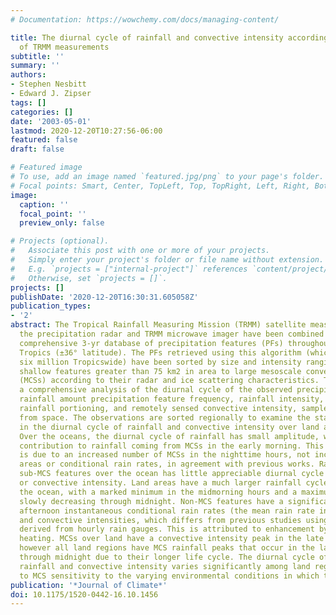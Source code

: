 ```yaml
---
# Documentation: https://wowchemy.com/docs/managing-content/

title: The diurnal cycle of rainfall and convective intensity according to three years
  of TRMM measurements
subtitle: ''
summary: ''
authors:
- Stephen Nesbitt
- Edward J. Zipser
tags: []
categories: []
date: '2003-05-01'
lastmod: 2020-12-20T10:27:56-06:00
featured: false
draft: false

# Featured image
# To use, add an image named `featured.jpg/png` to your page's folder.
# Focal points: Smart, Center, TopLeft, Top, TopRight, Left, Right, BottomLeft, Bottom, BottomRight.
image:
  caption: ''
  focal_point: ''
  preview_only: false

# Projects (optional).
#   Associate this post with one or more of your projects.
#   Simply enter your project's folder or file name without extension.
#   E.g. `projects = ["internal-project"]` references `content/project/deep-learning/index.md`.
#   Otherwise, set `projects = []`.
projects: []
publishDate: '2020-12-20T16:30:31.605058Z'
publication_types:
- '2'
abstract: The Tropical Rainfall Measuring Mission (TRMM) satellite measurements from
  the precipitation radar and TRMM microwave imager have been combined to yield a
  comprehensive 3-yr database of precipitation features (PFs) throughout the global
  Tropics (±36° latitude). The PFs retrieved using this algorithm (which number nearly
  six million Tropicswide) have been sorted by size and intensity ranging from small
  shallow features greater than 75 km2 in area to large mesoscale convective systems
  (MCSs) according to their radar and ice scattering characteristics. This study presents
  a comprehensive analysis of the diurnal cycle of the observed precipitation features'
  rainfall amount precipitation feature frequency, rainfall intensity, convective-stratiform
  rainfall portioning, and remotely sensed convective intensity, sampled Tropicswide
  from space. The observations are sorted regionally to examine the stark differences
  in the diurnal cycle of rainfall and convective intensity over land and ocean areas.
  Over the oceans, the diurnal cycle of rainfall has small amplitude, with the maximum
  contribution to rainfall coming from MCSs in the early morning. This increased contribution
  is due to an increased number of MCSs in the nighttime hours, not increasing MCS
  areas or conditional rain rates, in agreement with previous works. Rainfall from
  sub-MCS features over the ocean has little appreciable diurnal cycle of rainfall
  or convective intensity. Land areas have a much larger rainfall cycle than over
  the ocean, with a marked minimum in the midmorning hours and a maximum in the afternoon,
  slowly decreasing through midnight. Non-MCS features have a significant peak in
  afternoon instantaneous conditional rain rates (the mean rain rate in raining pixels),
  and convective intensities, which differs from previous studies using rain rates
  derived from hourly rain gauges. This is attributed to enhancement by afternoon
  heating. MCSs over land have a convective intensity peak in the late afternoon,
  however all land regions have MCS rainfall peaks that occur in the late evening
  through midnight due to their longer life cycle. The diurnal cycle of overland MCS
  rainfall and convective intensity varies significantly among land regions, attributed
  to MCS sensitivity to the varying environmental conditions in which they occur.
publication: '*Journal of Climate*'
doi: 10.1175/1520-0442-16.10.1456
---
```

